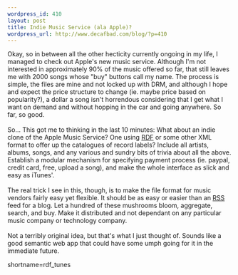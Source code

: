 ```yaml
--- 
wordpress_id: 410
layout: post
title: Indie Music Service (ala Apple)?
wordpress_url: http://www.decafbad.com/blog/?p=410
---
```

Okay, so in between all the other hecticity currently ongoing in my life,
I managed to check out Apple's new music service.  Although I'm not interested
in approximately 90% of the music offered so far, that still leaves me with
2000 songs whose "buy" buttons call my name.  The process is simple, the files
are mine and not locked up with DRM, and although I hope and expect the price
structure to change (ie. maybe price based on popularity?), a dollar a song
isn't horrendous considering that I get what I want on demand and without 
hopping in the car and going anywhere.  So far, so good.
<br /><br />
So...  This got me to thinking in the last 10 minutes:  What about an indie
clone of the Apple Music Service?  One using <a href="http://www.decafbad.com/twiki/bin/view/Main/RDF">RDF</a> or some other XML format to
offer up the catalogues of record labels?  Include all artists, albums, songs,
and any various and sundry bits of trivia about all the above.  Establish a
modular mechanism for specifying payment process (ie. paypal, credit card,
free, upload a song), and make the whole interface as slick and easy as
iTunes'.
<br /><br />
The real trick I see in this, though, is to make the file format for music
vendors fairly easy yet flexible.  It should be as easy or easier than an
<a href="http://www.decafbad.com/twiki/bin/view/Main/RSS">RSS</a> feed for a blog.  Let a hundred of these mushrooms bloom, aggregate, 
search, and buy.  Make it distributed and not dependant on any particular
music company or technology company.
<br /><br />
Not a terribly original idea, but that's what I just thought of.  Sounds
like a good semantic web app that could have some umph going for it in
the immediate future.
<!--more-->
shortname=rdf_tunes
